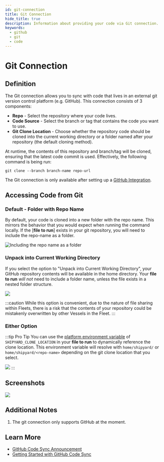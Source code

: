 ```yaml
---
id: git-connection
title: Git Connection
hide_title: true
description: Information about providing your code via Git connection.
keywords:
  - github
  - git
  - code
---
```


# Git Connection

## Definition

The Git connection allows you to sync with code that lives in an external git version control platform \(e.g. GitHub\). This connection consists of 3 components:

- **Repo** - Select the repository where your code lives.
- **Code Source** - Select the branch or tag that contains the code you want to use.
- **Git Clone Location** - Choose whether the repository code should be cloned into the current working directory or a folder named after your repository \(the default cloning method\).

At runtime, the contents of this repository and branch/tag will be cloned, ensuring that the latest code commit is used. Effectively, the following command is being run:

`git clone --branch branch-name repo-url`

The Git connection is only available after setting up a [GitHub Integration](../admin/integrations/github-integration.md).

## Accessing Code from Git

### Default - Folder with Repo Name

By default, your code is cloned into a new folder with the repo name. This mirrors the behavior that you would expect when running the command locally. If the [**file to run**] exists in your git repository, you will need to include the repo-name as a folder.

![Including the repo name as a folder](../../.gitbook/assets/folder_in_file_to_run.png)

### Unpack into Current Working Directory

If you select the option to "Unpack into Current Working Directory", your GitHub repository contents will be available in the home directory. Your **file to run** _will not_ need to include a folder name, unless the file exists in a nested folder structure.

![](../../.gitbook/assets/no_folder_file_to_run.png)

:::caution
While this option is convenient, due to the nature of file sharing within Fleets, there is a risk that the contents of your repository could be mistakenly overwritten by other Vessels in the Fleet.
:::

### Either Option

:::tip Pro Tip
You can use the [platform environment variable](../shipyard-environment-variables.md) of `SHIPYARD_CLONE_LOCATION` in your **file to run** to dynamically reference the clone location. This environment variable will resolve with `home/shipyard/` or `home/shipyard/<repo-name>` depending on the git clone location that you select.

![](../../.gitbook/assets/dynamic_clone_location_folder.png)
:::

## Screenshots

![](../../.gitbook/assets/github_code_sync.png)

## Additional Notes

1. The git connection only supports GitHub at the moment.

## Learn More

- [GitHub Code Sync Announcement](https://www.shipyardapp.com/blog/automating-github-code-sync/)
- [Getting Started with GitHub Code Sync](https://www.shipyardapp.com/blog/automate-deployment-github-code/)
